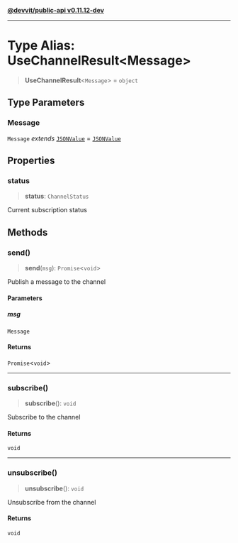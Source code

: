 [**@devvit/public-api v0.11.12-dev**](../README.md)

---

# Type Alias: UseChannelResult\<Message\>

> **UseChannelResult**\<`Message`\> = `object`

## Type Parameters

### Message

`Message` _extends_ [`JSONValue`](JSONValue.md) = [`JSONValue`](JSONValue.md)

## Properties

<a id="status"></a>

### status

> **status**: `ChannelStatus`

Current subscription status

## Methods

<a id="send"></a>

### send()

> **send**(`msg`): `Promise`\<`void`\>

Publish a message to the channel

#### Parameters

##### msg

`Message`

#### Returns

`Promise`\<`void`\>

---

<a id="subscribe"></a>

### subscribe()

> **subscribe**(): `void`

Subscribe to the channel

#### Returns

`void`

---

<a id="unsubscribe"></a>

### unsubscribe()

> **unsubscribe**(): `void`

Unsubscribe from the channel

#### Returns

`void`
